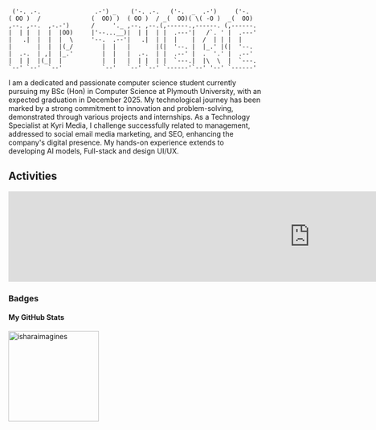 ```
 ('-. .-.               .-') _    ('-. .-.   ('-.  _  .-')     ('-.   
( OO )  /              (  OO) )  ( OO )  / _(  OO)( \( -O )  _(  OO)  
,--. ,--.  ,-.-')      /     '._ ,--. ,--.(,------.,------. (,------. 
|  | |  |  |  |OO)     |'--...__)|  | |  | |  .---'|   /`. ' |  .---' 
|   .|  |  |  |  \     '--.  .--'|   .|  | |  |    |  /  | | |  |     
|       |  |  |(_/        |  |   |       |(|  '--. |  |_.' |(|  '--.  
|  .-.  | ,|  |_.'        |  |   |  .-.  | |  .--' |  .  '.' |  .--'  
|  | |  |(_|  |           |  |   |  | |  | |  `---.|  |\  \  |  `---. 
`--' `--'  `--'           `--'   `--' `--' `------'`--' '--' `------' 
```

<p>I am a dedicated and passionate computer science student currently pursuing my BSc (Hon) in Computer Science at Plymouth University, with an expected graduation in December 2025. My technological journey has been marked by a strong commitment to innovation and problem-solving, demonstrated through various projects and internships. As a Technology Specialist at Kyri Media, I challenge successfully related to management, addressed to social email media marketing, and SEO, enhancing the company's digital presence. My hands-on experience extends to developing AI models, Full-stack and design UI/UX. </p>

## Activities

<iframe src="https://www.gitch.art/api/og/isharaimagines?color=74b816" width="1200" height="180" frameborder="0" scrolling="no"></iframe>

### Badges

#### My GitHub Stats

<img align="center" height="180em" src="https://github-readme-stats.vercel.app/api/top-langs/?username=isharaimagines&hide=html,css&layout=compact&theme=nightowl" alt=isharaimagines />
